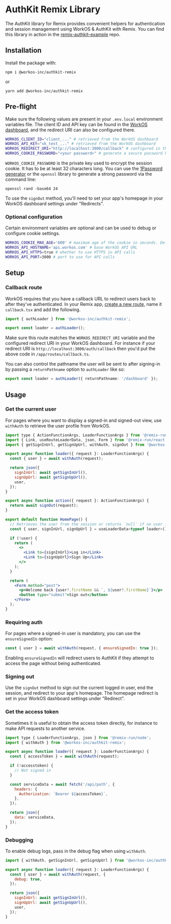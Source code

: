 # AuthKit Remix Library

The AuthKit library for Remix provides convenient helpers for authentication and session management using WorkOS & AuthKit with Remix. You can find this library in action in the [remix-authkit-example](https://github.com/workos/remix-authkit-example) repo.

## Installation

Install the package with:

```
npm i @workos-inc/authkit-remix
```

or

```
yarn add @workos-inc/authkit-remix
```

## Pre-flight

Make sure the following values are present in your `.env.local` environment variables file. The client ID and API key can be found in the [WorkOS dashboard](https://dashboard.workos.com), and the redirect URI can also be configured there.

```sh
WORKOS_CLIENT_ID="client_..." # retrieved from the WorkOS dashboard
WORKOS_API_KEY="sk_test_..." # retrieved from the WorkOS dashboard
WORKOS_REDIRECT_URI="http://localhost:3000/callback" # configured in the WorkOS dashboard
WORKOS_COOKIE_PASSWORD="<your password>" # generate a secure password here
```

`WORKOS_COOKIE_PASSWORD` is the private key used to encrypt the session cookie. It has to be at least 32 characters long. You can use the [1Password generator](https://1password.com/password-generator/) or the `openssl` library to generate a strong password via the command line:

```
openssl rand -base64 24
```

To use the `signOut` method, you'll need to set your app's homepage in your WorkOS dashboard settings under "Redirects".

### Optional configuration

Certain environment variables are optional and can be used to debug or configure cookie settings.

```sh
WORKOS_COOKIE_MAX_AGE='600' # maximum age of the cookie in seconds. Defaults to 31 days
WORKOS_API_HOSTNAME='api.workos.com' # base WorkOS API URL
WORKOS_API_HTTPS=true # whether to use HTTPS in API calls
WORKOS_API_PORT=3000 # port to use for API calls
```

## Setup

### Callback route

WorkOS requires that you have a callback URL to redirect users back to after they've authenticated. In your Remix app, [create a new route](https://remix.run/docs/en/main/discussion/routes), name it `callback.tsx` and add the following.

```ts
import { authLoader } from '@workos-inc/authkit-remix';

export const loader = authLoader();
```

Make sure this route matches the `WORKOS_REDIRECT_URI` variable and the configured redirect URI in your WorkOS dashboard. For instance if your redirect URI is `http://localhost:3000/auth/callback` then you'd put the above code in `/app/routes/callback.ts`.

You can also control the pathname the user will be sent to after signing-in by passing a `returnPathname` option to `authLoader` like so:

```ts
export const loader = authLoader({ returnPathname: '/dashboard' });
```

## Usage

### Get the current user

For pages where you want to display a signed-in and signed-out view, use `withAuth` to retrieve the user profile from WorkOS.

```jsx
import type { ActionFunctionArgs, LoaderFunctionArgs } from '@remix-run/node';
import { Link, useRouteLoaderData, json, Form } from '@remix-run/react';
import { getSignInUrl, getSignUpUrl, withAuth, signOut } from '@workos-inc/authkit-remix';

export async function loader({ request }: LoaderFunctionArgs) {
  const { user } = await withAuth(request);

  return json({
    signInUrl: await getSignInUrl(),
    signUpUrl: await getSignUpUrl(),
    user,
  });
}

export async function action({ request }: ActionFunctionArgs) {
  return await signOut(request);
}

export default function HomePage() {
  // Retrieves the user from the session or returns `null` if no user is signed in
  const { user, signInUrl, signUpUrl } = useLoaderData<typeof loader>();

  if (!user) {
    return (
      <>
        <Link to={signInUrl}>Log in</Link>
        <Link to={signUpUrl}>Sign Up</Link>
      </>
    );
  }

  return (
    <Form method="post">
      <p>Welcome back {user?.firstName && `, ${user?.firstName}`}</p>
      <button type="submit">Sign out</button>
    </Form>
  );
}
```

### Requiring auth

For pages where a signed-in user is mandatory, you can use the `ensureSignedIn` option:

```jsx
const { user } = await withAuth(request, { ensureSignedIn: true });
```

Enabling `ensureSignedIn` will redirect users to AuthKit if they attempt to access the page without being authenticated.

### Signing out

Use the `signOut` method to sign out the current logged in user, end the session, and redirect to your app's homepage. The homepage redirect is set in your WorkOS dashboard settings under "Redirect".

### Get the access token

Sometimes it is useful to obtain the access token directly, for instance to make API requests to another service.

```jsx
import type { LoaderFunctionArgs, json } from '@remix-run/node';
import { withAuth } from '@workos-inc/authkit-remix';

export async function loader({ request }: LoaderFunctionArgs) {
  const { accessToken } = await withAuth(request);

  if (!accesstoken) {
    // Not signed in
  }

  const serviceData = await fetch('/api/path', {
    headers: {
      Authorization: `Bearer ${accessToken}`,
    },
  });

  return json({
    data: serviceData,
  });
}
```

### Debugging

To enable debug logs, pass in the debug flag when using `withAuth`.

```js
import { withAuth, getSignInUrl, getSignUpUrl } from '@workos-inc/authkit-remix';

export async function loader({ request }: LoaderFunctionArgs) {
  const { user } = await withAuth(request, {
    debug: true,
  });

  return json({
    signInUrl: await getSignInUrl(),
    signUpUrl: await getSignUpUrl(),
    user,
  });
}
```
